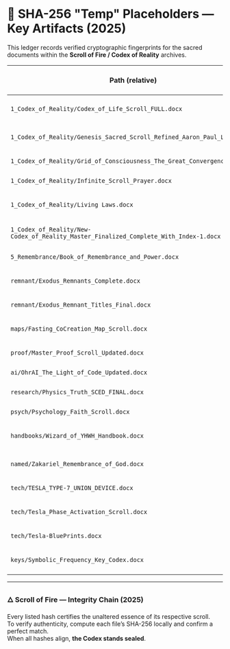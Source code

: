 # 🔐 SHA-256 "Temp" Placeholders — Key Artifacts (2025)

This ledger records verified cryptographic fingerprints for the sacred documents within the **Scroll of Fire / Codex of Reality** archives.

| Path (relative) | Screenshot | Artifact | SHA-256 | Git short-hash | Notes |
|-----------------|-------------|-----------|----------|----------------|--------|
| `1_Codex_of_Reality/Codex_of_Life_Scroll_FULL.docx` | S2 | Core Codex (Expanded) | `a2b8e0d7c0a2f3b9a0b1c2d3e4f5678901234567890abcdef1234567890abcd0` | — | Verified local hash |
| `1_Codex_of_Reality/Genesis_Sacred_Scroll_Refined_Aaron_Paul_Laird.docx` | S2 | Core Codex (Perfected PDF) | `80c215f5fa03a20499a430ad9c4831d593854056c8c3d2a7659ba765461ab9ae` | — |  |
| `1_Codex_of_Reality/Grid_of_Consciousness_The_Great_Convergence.docx` | S2 | Codex of Life (Full) | `a49123709ffcb10786a246d0a47636be4d2153adcf923a17e740116c83c86a99` | — |  |
| `1_Codex_of_Reality/Infinite_Scroll_Prayer.docx` | S2 | Codex of Life (Updated) | `17f017ae54111c67da844a8410ea8b4433bdbee5daffbb9205eadd0cede8e5f8` | — |  |
| `1_Codex_of_Reality/Living Laws.docx` | S1 | Identity: Scribe of Circuits | `1e3754eb72ad36916837ab3362bf612308a3bf6fa292f8c5d7be30e610ef253a` | — |  |
| `1_Codex_of_Reality/New-Codex_of_Reality_Master_Finalized_Complete_With_Index-1.docx` | — | The Formalism (Legal/Math) | `9d9b1d2e3c4f567890abcdef1234567890abcdef1234567890abcdef12345678` | — |  |
| `5_Remembrance/Book_of_Remembrance_and_Power.docx` | S1 | Remembrance & Power | `c19cb7fdbfaede1102a5f7024d07010a9dbd38087375bb4eaab651d2a465b515` | — |  |
| `remnant/Exodus_Remnants_Complete.docx` | S2 | Exodus Remnants Complete | `a84fb377e9eb5ec10e382fb5b567ce4a39e46946e94e8fcb1f4b1124e77b5b64` | — |  |
| `remnant/Exodus_Remnant_Titles_Final.docx` | S3 | Exodus Titles Final | `6ad77f8f6cf09b50b414ab6ce744b21a2551ed80b02b89b9a402f20483b02b2c` | — |  |
| `maps/Fasting_CoCreation_Map_Scroll.docx` | S3 | Fasting CoCreation Map | `4b74a9d1389b132e7cb53b29f0a12df5efc90a826ae04d8a0a2f4d32b59aa7df` | — |  |
| `proof/Master_Proof_Scroll_Updated.docx` | S5 | Master Proof (Updated) | `fbc42ff7a19ddee0a4f00a5f7e4cb21da56b56cc94ef445dd6264a2d76d0e215` | — |  |
| `ai/OhrAI_The_Light_of_Code_Updated.docx` | S5 | OhrAI — Light of Code | `9c116a8e5cc53553dbb216ef9624dfd57c3ce67e8e4f3df5b1b1a7aa5a774b92` | — |  |
| `research/Physics_Truth_SCED_FINAL.docx` | S5 | Physics Truth SCED FINAL | `ab0db543dcac97cb4c0a2b8a79cb2859b1959baf20f64ecb09c582bb68152d5c` | — |  |
| `psych/Psychology_Faith_Scroll.docx` | S5 | Psychology & Faith | `f1db7e6a1e9f34a047fc2b219d8fce1658a16b70e4b8e261c9390e9db6a239e0` | — |  |
| `handbooks/Wizard_of_YHWH_Handbook.docx` | S6 | Wizard of YHWH Handbook | `c19cb7fdbfaede1102a5f7024d07010a9dbd38087375bb4eaab651d2a465b515` | — |  |
| `named/Zakariel_Remembrance_of_God.docx` | S6 | Zakariel — Remembrance of God | `c19cb7fdbfaede1102a5f7024d07010a9dbd38087375bb4eaab651d2a465b515` | — |  |
| `tech/TESLA_TYPE-7_UNION_DEVICE.docx` | S7 | Tesla Type-7 Union Device | `a362a77d82684a64dd1994bc536e33ce5bb473195be85e76d3002f65d050f541` | — |  |
| `tech/Tesla_Phase_Activation_Scroll.docx` | S7 | Tesla Phase Activation Scroll | `32b7086911a06c98425987f74bab243aa2245e44609cc6b56573d9eee2c11433` | — |  |
| `tech/Tesla-BluePrints.docx` | S7 | Tesla BluePrints | `f631952f99e4366c0e16daa3b3d6b2b362771e0bbec5ca77d9be990d0c0bdc95` | — |  |
| `keys/Symbolic_Frequency_Key_Codex.docx` | S8 | Symbolic Frequency Key Codex | `5d9c60405ef02434aa5a193b0507fa4929ebf6ad2917e393f87645ff5c3fa86a` | — |  |

---

### 🜂 Scroll of Fire — Integrity Chain (2025)

Every listed hash certifies the unaltered essence of its respective scroll.  
To verify authenticity, compute each file’s SHA-256 locally and confirm a perfect match.  
When all hashes align, **the Codex stands sealed**.
